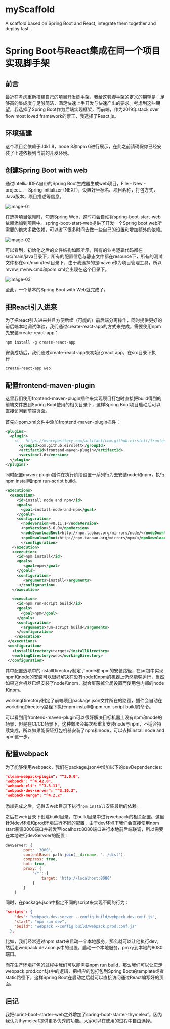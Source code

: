 # myScaffold
A scaffold based on Spring Boot and React, integrate them together and deploy fast.

# Spring Boot与React集成在同一个项目实现脚手架

## 前言

最近在考虑重新搭建自己的项目开发脚手架，我给这套脚手架的定义的期望是：足够高的集成度与足够简洁，满足快速上手开发与快速产出的要求。考虑到这些期望，我选择了Spring Boot作为后端实现框架，而前端，作为2019年stack over flow most loved framework的票王，我选择了React.js。

## 环境搭建

这个项目会依赖于Jdk1.8，node 8和npm 6进行展示，在此之前请确保你已经安装了上述依赖到当前的开发环境。

## 创建Spring Boot with web

通过IntelliJ IDEA自带的Spring Boot生成器生成web项目，File - New -  project... - Spring Initializer (NEXT)，设置好坐标名、项目名称，打包方式，Java版本，项目描述等信息。

![image-01](https://github.com/zclhit/myScaffold/blob/master/imgs/image01.png?raw=true)

在选择项目依赖时，勾选Spring Web，这时将会自动将spring-boot-start-web依赖添加到项目中。spring-boot-start-web提供了开发一个Spring boot web所需要的绝大多数依赖，可以省下很多时间去做一些自己的设置和增加额外的依赖。

![image-02](https://github.com/zclhit/myScaffold/blob/master/imgs/image02.png?raw=true)

可以看到，初始化之后的文件结构如图所示，所有的业务逻辑代码都在src/main/java目录下，所有的配置信息与静态文件都在resource下，所有的测试文件都在src/main/test目录下，由于我选择的是maven作为项目管理工具，所以mvnw, mvnw.cmd和pom.xml会出现在这个目录下。

![image-03](https://github.com/zclhit/myScaffold/blob/master/imgs/image03.png?raw=true)

至此，一个基本的Spring Boot with Web就完成了。

## 把React引入进来

为了把react引入进来并且方便后续（可能的）前后端分离操作，同时提供更好的前后端本地调试体验，我们通过create-react-app的方式来完成，需要使用npm先安装create-react-app：

```npm install -g create-react-app```

安装成功后，我们通过create-react-app来初始化react app，在src目录下执行：

```create-react-app web```

## 配置frontend-maven-plugin

这里我们使用frontend-maven-plugin插件来实现项目打包时直接把build得到的前端文件放到Spring Boot使用的相关目录下，这样Spring Boot项目启动后可以直接访问到前端页面。

首先向pom.xml文件中添加frontend-maven-plugin插件：

```xml
<plugins>
  <plugin>
    <!-- https://mvnrepository.com/artifact/com.github.eirslett/frontend-maven-plugin -->
      <groupId>com.github.eirslett</groupId>
      <artifactId>frontend-maven-plugin</artifactId>
      <version>1.6</version>
  </plugin>
</plugins>
```

同时配置maven-plugin插件在执行阶段设置一系列行为去安装node和npm，执行npm install和npm run-script build。

```xml
<executions>
  <execution>
     <id>install node and npm</id>
     <goals>
       <goal>install-node-and-npm</goal>
     </goals>
     <configuration>
       <nodeVersion>v8.11.1</nodeVersion>
       <npmVersion>5.6.0</npmVersion>
       <nodeDownloadRoot>http://npm.taobao.org/mirrors/node/</nodeDownloadRoot>
       <npmDownloadRoot>http://npm.taobao.org/mirrors/npm/</npmDownloadRoot>
       </configuration>
   </execution>
   <execution>
     <id>npm install</id>
     <goals>
        <goal>npm</goal>
     </goals>
     <configuration>
        <arguments>install</arguments>
      </configuration>
   </execution>
 
   <execution>
     <id>npm run-script build</id>
     <goals>
       <goal>npm</goal>
     </goals>
     <configuration>
       <arguments>run-script build</arguments>
     </configuration>
    </execution>
 </executions>
 <configuration>
   <installDirectory>target</installDirectory>
   <workingDirectory>web</workingDirectory>
 </configuration>
```

其中配置选项中的installDirectory制定了node和npm的安装路径，在jar包中实现npm和node的安装可以很好解决在没有node和npm的机器上仍然能够运行，当然如果这台机器已经安装了node和npm，就会屏蔽掉全局设置而使用包内部的node和npm。

workingDirectory制定了前端项目package.json文件所在的路径，插件会自动在workdingDirectory路径下执行npm install和npm run-script build的命令。

可以看到用frontend-maven-plugin可以很好解决目标机器上没有npm和node的场景，但是在CI/CD场景下，这种做法会每次都重复安装node与npm，不适合持续集成，所以如果能保证打包机器安装了npm和node，可以去掉install node and npm这一步。

## 配置webpack

为了能够使用webpack，我们在package.json中增加以下的devDependencies:

```json
"clean-webpack-plugin": "^3.0.0",
"webpack": "^4.42.0",
"webpack-cli": "^3.3.11",
"webpack-dev-server": "^3.10.3",
"webpack-merge": "^4.2.2"
```

添加完成之后，记得去web目录下执行```npm install```安装最新的依赖。

之后在web目录下创建build目录，在build目录中进行webpack的相关配置。这里针对dev环境和prod环境进行不同的配置，由于dev环境下我们会直接使用npm start暴漏3000端口并转发至localhost:8080端口进行本地前后端联调，所以需要在本地进行devServcer的配置：

```javascript
devServer: {
        port: '3000',
        contentBase: path.join(__dirname, '../dist'),
        compress: true,
        hot: true,
        proxy: {
            '/*': {
                target: 'http://localhost:8080'
            }
        }
    }
```

同时，在package.json中指定不同的script来实现不同的行为：

```json
"scripts": {
    "dev": "webpack-dev-server --config build/webpack.dev.conf.js",
    "start": "npm run dev",
    "build": "webpack --config build/webpack.prod.conf.js"
  },
```

比如，我们经常通过npm start来启动一个本地服务，那么就可以让他执行dev，然后走webpack.dev.con.js中的设置，启动一个本地服务，proxy到本地的8080端口。

而在生产环境打包的过程中我们可以能需要npm run build，那么我们可以让它走webpack.prod.conf.js中的逻辑，把相应的包打包到Spring Boot的template或者static路径下，这样Spring Boot在启动之后就可以直接访问通过React编写好的页面。

## 后记

我把sprint-boot-starter-web之外增加了spring-boot-starter-thymeleaf，因为我认为thymeleaf提供更多优秀的功能。大家可以在使用的过程中自由选择。

